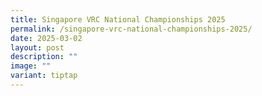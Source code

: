 ```yaml
---
title: Singapore VRC National Championships 2025
permalink: /singapore-vrc-national-championships-2025/
date: 2025-03-02
layout: post
description: ""
image: ""
variant: tiptap
---
```

